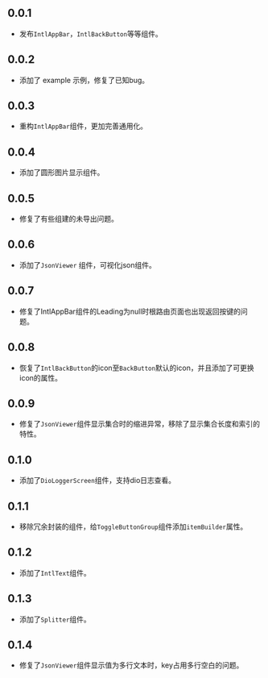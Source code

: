 ## 0.0.1

* 发布`IntlAppBar`，`IntlBackButton`等等组件。

## 0.0.2

* 添加了 example 示例，修复了已知bug。

## 0.0.3

* 重构`IntlAppBar`组件，更加完善通用化。

## 0.0.4

* 添加了圆形图片显示组件。

## 0.0.5

* 修复了有些组建的未导出问题。

## 0.0.6

* 添加了`JsonViewer` 组件，可视化json组件。

## 0.0.7

* 修复了IntlAppBar组件的Leading为null时根路由页面也出现返回按键的问题。

## 0.0.8

* 恢复了`IntlBackButton`的icon至`BackButton`默认的icon，并且添加了可更换icon的属性。

## 0.0.9

* 修复了`JsonViewer`组件显示集合时的缩进异常，移除了显示集合长度和索引的特性。

## 0.1.0

* 添加了`DioLoggerScreen`组件，支持dio日志查看。

## 0.1.1

* 移除冗余封装的组件，给`ToggleButtonGroup`组件添加`itemBuilder`属性。

## 0.1.2

* 添加了`IntlText`组件。

## 0.1.3

* 添加了`Splitter`组件。


## 0.1.4

* 修复了`JsonViewer`组件显示值为多行文本时，key占用多行空白的问题。
